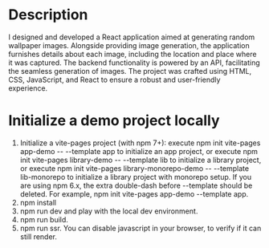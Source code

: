 # Description
I designed and developed a React application aimed at generating random wallpaper images. Alongside providing image generation, the application furnishes details about each image, including the location and place where it was captured. The backend functionality is powered by an API, facilitating the seamless generation of images. The project was crafted using HTML, CSS, JavaScript, and React to ensure a robust and user-friendly experience.

# Initialize a demo project locally
1. Initialize a vite-pages project (with npm 7+):
    execute npm init vite-pages app-demo -- --template app to initialize an app project, or
    execute npm init vite-pages library-demo -- --template lib to initialize a library project, or
    execute npm init vite-pages library-monorepo-demo -- --template lib-monorepo to initialize a library project with monorepo setup.
    If you are using npm 6.x, the extra double-dash before --template should be deleted. For example, npm init vite-pages app-demo --template app.
2. npm install
3. npm run dev and play with the local dev environment.
4. npm run build.
5. npm run ssr. You can disable javascript in your browser, to  verify if it can still render.
